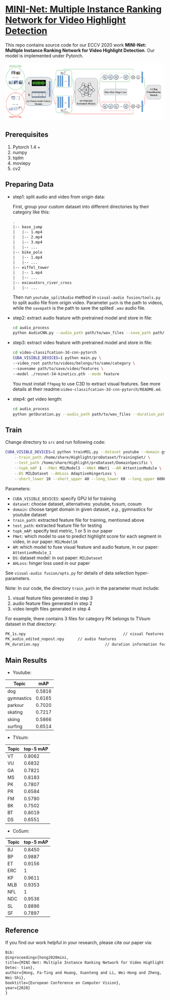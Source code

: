 # [MINI-Net: Multiple Instance Ranking Network for Video Highlight Detection](https://arxiv.org/abs/2007.09833)

This repo contains source code for our ECCV 2020 work **MINI-Net: Multiple Instance Ranking Network for Video Highlight Detection**. Our model is implemented under Pytorch.

![image-20200926112429908](asset/demo.png)

## Prerequisites

1. Pytorch 1.4 +
2. numpy
3. tqdm
4. moviepy
5. cv2

## Preparing Data

- step1: split audio and video from origin data:

  First, group your custom dataset into different directories by their category like this:

  ```
  .
  |-- base_jump
  |   |-- 1.mp4
  |   |-- 2.mp4
  |   |-- 3.mp4
  |   |-- ...
  |-- bike_polo
  |   |-- 1.mp4
  |   |-- ...
  |-- eiffel_tower
  |   |-- 1.mp4
  |   |-- ...
  |-- excavators_river_cross
  |   |-- ...
  ```

  Then run `youtube_splitAudio` method in `visual-audio fusion/tools.py` to split audio file from origin video. Parameter `path` is the path to videos, while the `savepath` is the path to save the splited `.wav` audio file.

- step2: extract audio feature with pretrained model and store in file:

  ```bash
  cd audio_process
  python AudioCNN.py --audio_path path/to/wav_files --save_path path/to/save/audio/features
  ```

- step3: extract video feature with pretrained model and store in file:

  ```bash
  cd video-classifcation-3d-cnn-pytorch
  CUDA_VISIBLE_DEVICES=1 python main.py \
  --video_root path/to/videos/belongs/to/same/category \
  --savename path/to/save/video/features \
  --model ./resnet-34-kinetics.pth --mode feature
  ```

  You must install `ffmpeg` to use C3D to extract visual features. See more details at their readme:`video-classifcation-3d-cnn-pytorch/README.md`.

- step4: get video length:

  ```bash
  cd audio_process
  python getDuration.py --audio_path path/to/wav_files --duration_path path/to/save/video/lengths
  ```

## Train

Change directory to `src` and run following code:

```bash
CUDA_VISIBLE_DEVICES=1 python trainMIL.py --dataset youtube --domain gymnastics \
	--train_path /home/share/Highlight/proDataset/TrainingSet/ \
	--test_path /home/share/Highlight/proDataset/DomainSpecific \
	--topk_mAP 1 --FNet MILModel3 --HNet HNet1 --AM AttentionModule \
	--DS MILDataset --AHLoss AdaptiveHingerLoss \
	--short_lower 10 --short_upper 40 --long_lower 60 --long_upper 60000 --bagsize 60 
```

Parameters:

- `CUDA_VISIBLE_DEVICES`: specify GPU Id for training
- `dataset`: choose dataset, alternatives: youtube, tvsum, cosum
- `domain`: choose target domain in given dataset, *e.g.*, gymnastics for youtube dataset
- `train_path`: extracted feature file for training, mentioned above
- `test_path`: extracted feature file for testing
- `topk_mAP`: specify test metric, 1 or 5 in our paper
- `FNet`: which model to use to predict highlight score for each segment in video, in our paper: `MILModel10`
- `AM`: which model to fuse visual feature and audio feature, in our paper: `AttentionModule_1 `
- `DS`: dataset model: in out paper: `MILDataset`
- `AHLoss`: hinger loss used in our paper

See `visual-audio fusion/opts.py` for details of data selection hyper-parameters.

Note: In our code, the directory  `train_path`  in the parameter must include:

1. visual feature files generated in step 3
2. audio feature files generated in step 2
3. video length files generated in step 4

For example, there contains 3 files for category PK belongs to TVsum dataset in that directory:

```bash
PK_1s.npy											// visual features for video with categoty PK
PK_audio_edited_nopost.npy		// audio features
PK_duration.npy								// duration information for each valid video
```



## Main Results

- Youtube:

| Topic      | mAP    |
| ---------- | ------ |
| dog        | 0.5816 |
| gymnastics | 0.6165 |
| parkour    | 0.7020 |
| skating    | 0.7217 |
| skiing     | 0.5866 |
| surfing    | 0.6514 |

- TVsum:

| Topic | top-5 mAP |
| ----- | --------- |
| VT    | 0.8062    |
| VU    | 0.6832    |
| GA    | 0.7821    |
| MS    | 0.8183    |
| PK    | 0.7807    |
| PR    | 0.6584    |
| FM    | 0.5780    |
| BK    | 0.7502    |
| BT    | 0.8019    |
| DS    | 0.6551    |

- CoSum:

| Topic | top-5 mAP |
| ----- | --------- |
| BJ    | 0.8450    |
| BP    | 0.9887    |
| ET    | 0.9156    |
| ERC   | 1         |
| KP    | 0.9611    |
| MLB   | 0.9353    |
| NFL   | 1         |
| NDC   | 0.9536    |
| SL    | 0.8896    |
| SF    | 0.7897    |

## Reference

If you find our work helpful in your research, please cite our paper via:

```
Bib:
@inproceedings{hong2020mini,
title={MINI-Net: Multiple Instance Ranking Network for Video Highlight Detec- tion},
author={Hong, Fa-Ting and Huang, Xuanteng and Li, Wei-Hong and Zheng, Wei-Shi},
booktitle={European Conference on Computer Vision},
year={2020}
}
```

